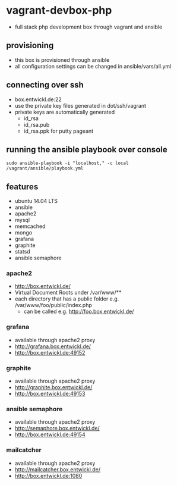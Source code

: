 # vagrant-devbox-php

* full stack php development box through vagrant and ansible

## provisioning

* this box is provisioned through ansible
* all configuration settings can be changed in ansible/vars/all.yml

## connecting over ssh

* box.entwickl.de:22
* use the private key files generated in dot/ssh/vagrant
* private keys are automatically generated
  * id_rsa
  * id_rsa.pub
  * id_rsa.ppk for putty pageant

## running the ansible playbook over console

```
sudo ansible-playbook -i "localhost," -c local /vagrant/ansible/playbook.yml
```

## features

* ubuntu 14.04 LTS
* ansible
* apache2
* mysql
* memcached
* mongo
* grafana
* graphite
* statsd
* ansible semaphore

### apache2

* http://box.entwickl.de/
* Virtual Document Roots under /var/www/**
* each directory that has a public folder e.g. /var/www/foo/public/index.php
  * can be called e.g. http://foo.box.entwickl.de/

### grafana

* available through apache2 proxy
* http://grafana.box.entwickl.de/
* http://box.entwickl.de:49152

### graphite

* available through apache2 proxy
* http://graphite.box.entwickl.de/
* http://box.entwickl.de:49153

### ansible semaphore

* available through apache2 proxy
* http://semaphore.box.entwickl.de/
* http://box.entwickl.de:49154

### mailcatcher

* available through apache2 proxy
* http://mailcatcher.box.entwickl.de/
* http://box.entwickl.de:1080